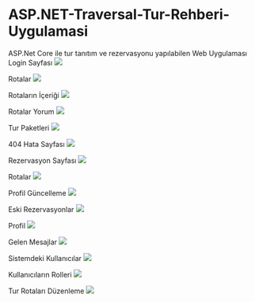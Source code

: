 # ASP.NET-Traversal-Tur-Rehberi-Uygulamasi
ASP.Net Core ile tur tanıtım ve rezervasyonu yapılabilen Web Uygulaması
Login Sayfası
<img src="https://github.com/furkanozkaymakk/ASP.NET-Traversal-Tur-Rehberi-Uygulamasi/blob/main/Travelsal.NetCoreProject/images/resim1.png" width="auto">


Rotalar
<img src="https://github.com/furkanozkaymakk/ASP.NET-Traversal-Tur-Rehberi-Uygulamasi/blob/main/Travelsal.NetCoreProject/images/resim2.png" width="auto">


Rotaların İçeriği
<img src="https://github.com/furkanozkaymakk/ASP.NET-Traversal-Tur-Rehberi-Uygulamasi/blob/main/Travelsal.NetCoreProject/images/rotaicerik.png" width="auto">


Rotalar Yorum
<img src="https://github.com/furkanozkaymakk/ASP.NET-Traversal-Tur-Rehberi-Uygulamasi/blob/main/Travelsal.NetCoreProject/images/rotayorum.png" width="auto">


Tur Paketleri
<img src="https://github.com/furkanozkaymakk/ASP.NET-Traversal-Tur-Rehberi-Uygulamasi/blob/main/Travelsal.NetCoreProject/images/resim3.png" width="auto">


404 Hata Sayfası
<img src="https://github.com/furkanozkaymakk/ASP.NET-Traversal-Tur-Rehberi-Uygulamasi/blob/main/Travelsal.NetCoreProject/images/resim4.png" width="auto">


Rezervasyon Sayfası
<img src="https://github.com/furkanozkaymakk/ASP.NET-Traversal-Tur-Rehberi-Uygulamasi/blob/main/Travelsal.NetCoreProject/images/resim5.png" width="auto">


Rotalar
<img src="https://github.com/furkanozkaymakk/ASP.NET-Traversal-Tur-Rehberi-Uygulamasi/blob/main/Travelsal.NetCoreProject/images/resim6.png" width="auto">


Profil Güncelleme
<img src="https://github.com/furkanozkaymakk/ASP.NET-Traversal-Tur-Rehberi-Uygulamasi/blob/main/Travelsal.NetCoreProject/images/resim7.png" width="auto">


Eski Rezervasyonlar
<img src="https://github.com/furkanozkaymakk/ASP.NET-Traversal-Tur-Rehberi-Uygulamasi/blob/main/Travelsal.NetCoreProject/images/resim8.png" width="auto">


Profil
<img src="https://github.com/furkanozkaymakk/ASP.NET-Traversal-Tur-Rehberi-Uygulamasi/blob/main/Travelsal.NetCoreProject/images/resim9.png" width="auto">


Gelen Mesajlar
<img src="https://github.com/furkanozkaymakk/ASP.NET-Traversal-Tur-Rehberi-Uygulamasi/blob/main/Travelsal.NetCoreProject/images/resim10.png" width="auto">


Sistemdeki Kullanıcılar
<img src="https://github.com/furkanozkaymakk/ASP.NET-Traversal-Tur-Rehberi-Uygulamasi/blob/main/Travelsal.NetCoreProject/images/resim11.png" width="auto">


Kullanıcıların Rolleri
<img src="https://github.com/furkanozkaymakk/ASP.NET-Traversal-Tur-Rehberi-Uygulamasi/blob/main/Travelsal.NetCoreProject/images/resim12.png" width="auto">


Tur Rotaları Düzenleme
<img src="https://github.com/furkanozkaymakk/ASP.NET-Traversal-Tur-Rehberi-Uygulamasi/blob/main/Travelsal.NetCoreProject/images/resim13.png" width="auto">
